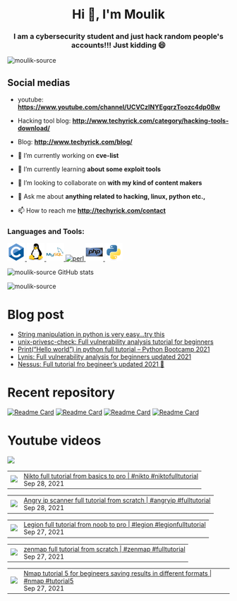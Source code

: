 <h1 align="center">Hi 👋, I'm Moulik</h1>
<h3 align="center">I am a cybersecurity student and just hack random people's accounts!!! Just kidding 😄</h3>

<p align="left"> <img src="https://komarev.com/ghpvc/?username=moulik-source&label=Profile%20views&color=0e75b6&style=flat" alt="moulik-source" /> </p> 

## Social medias
- youtube: **https://www.youtube.com/channel/UCVCzINYEgqrzToozc4dp0Bw**
- Hacking tool blog: **http://www.techyrick.com/category/hacking-tools-download/**
- Blog: **http://www.techyrick.com/blog/**

- 🔭 I’m currently working on **cve-list**

- 🌱 I’m currently learning **about some exploit tools**

- 👯 I’m looking to collaborate on **with my kind of content makers**

- 💬 Ask me about **anything related to hacking, linux, python etc.,**

- 📫 How to reach me **http://techyrick.com/contact**


<h3 align="left">Languages and Tools:</h3>
<p align="left"> <a href="https://www.cprogramming.com/" target="_blank"> <img src="https://raw.githubusercontent.com/devicons/devicon/master/icons/c/c-original.svg" alt="c" width="40" height="40"/> </a> <a href="https://www.linux.org/" target="_blank"> <img src="https://raw.githubusercontent.com/devicons/devicon/master/icons/linux/linux-original.svg" alt="linux" width="40" height="40"/> </a> <a href="https://www.mysql.com/" target="_blank"> <img src="https://raw.githubusercontent.com/devicons/devicon/master/icons/mysql/mysql-original-wordmark.svg" alt="mysql" width="40" height="40"/> </a> <a href="https://www.perl.org/" target="_blank"> <img src="https://api.iconify.design/logos-perl.svg" alt="perl" width="40" height="40"/> </a> <a href="https://www.php.net" target="_blank"> <img src="https://raw.githubusercontent.com/devicons/devicon/master/icons/php/php-original.svg" alt="php" width="40" height="40"/> </a> <a href="https://www.python.org" target="_blank"> <img src="https://raw.githubusercontent.com/devicons/devicon/master/icons/python/python-original.svg" alt="python" width="40" height="40"/> </a> </p>



![moulik-source GitHub stats](https://github-readme-stats.vercel.app/api?username=moulik-source&show_icons=true&theme=vision-friendly-dark)

<p><img align="center" src="https://github-readme-streak-stats.herokuapp.com/?user=moulik-source&theme=vision-friendly-dark" alt="moulik-source" /></p>

# Blog post
<!-- BLOG-POST-LIST:START -->
- [String manipulation in python is very easy…try this](https://techyrick.com/python-string-manipulation/)
- [unix-privesc-check: Full vulnerability analysis tutorial for beginners](https://techyrick.com/unix-privesc-check/)
- [Print(“Hello world”) in python full tutorial – Python Bootcamp 2021](https://techyrick.com/print-hello-world-in-python-full-tutorial-python-bootcamp/)
- [Lynis: Full vulnerability analysis for beginners updated 2021](https://techyrick.com/lynis/)
- [Nessus: Full tutorial fro begineer’s updated 2021 💯](https://techyrick.com/nessus-full-tutorial-fro-begineers-updated-2021-%f0%9f%92%af/)
<!-- BLOG-POST-LIST:END -->

# Recent repository 

[![Readme Card](https://github-readme-stats.vercel.app/api/pin/?username=moulik-source&repo=ddos&theme=outrun)](https://github.com/moulik-source/ddos) 
[![Readme Card](https://github-readme-stats.vercel.app/api/pin/?username=moulik-source&repo=port-scan&theme=outrun)](https://github.com/moulik-source/port-scan)
[![Readme Card](https://github-readme-stats.vercel.app/api/pin/?username=moulik-source&repo=webcheck&theme=outrun)](https://github.com/moulik-source/webcheck)
[![Readme Card](https://github-readme-stats.vercel.app/api/pin/?username=moulik-source&repo=social&theme=outrun)](https://github.com/moulik-source/social)

# Youtube videos

[<img src="https://img.shields.io/badge/-Subscribe-red?style=for-the-badge&logo=youtube&logoColor=white"/>](https://www.youtube.com/channel/UCVCzINYEgqrzToozc4dp0Bw?sub_confirmation=1)

<!-- YOUTUBE:START --><table><tr><td><a href="https://www.youtube.com/watch?v=Ux_uOzrvl6g"><img width="140px" src="https://i.ytimg.com/vi/Ux_uOzrvl6g/mqdefault.jpg"></a></td>
<td><a href="https://www.youtube.com/watch?v=Ux_uOzrvl6g">Nikto full tutorial from basics to pro | #nikto #niktofulltutorial</a><br/>Sep 28, 2021</td></tr></table>
<table><tr><td><a href="https://www.youtube.com/watch?v=PhMy61X6SeI"><img width="140px" src="https://i.ytimg.com/vi/PhMy61X6SeI/mqdefault.jpg"></a></td>
<td><a href="https://www.youtube.com/watch?v=PhMy61X6SeI">Angry ip scanner full tutorial from scratch | #angryip #fulltutorial</a><br/>Sep 28, 2021</td></tr></table>
<table><tr><td><a href="https://www.youtube.com/watch?v=9h4OXrwM8Ec"><img width="140px" src="https://i.ytimg.com/vi/9h4OXrwM8Ec/mqdefault.jpg"></a></td>
<td><a href="https://www.youtube.com/watch?v=9h4OXrwM8Ec">Legion full tutorial from noob to pro | #legion #legionfulltutorial</a><br/>Sep 27, 2021</td></tr></table>
<table><tr><td><a href="https://www.youtube.com/watch?v=QREHCopdzNA"><img width="140px" src="https://i.ytimg.com/vi/QREHCopdzNA/mqdefault.jpg"></a></td>
<td><a href="https://www.youtube.com/watch?v=QREHCopdzNA">zenmap full tutorial from scratch | #zenmap #fulltutorial</a><br/>Sep 27, 2021</td></tr></table>
<table><tr><td><a href="https://www.youtube.com/watch?v=VYsHNdOfSsk"><img width="140px" src="https://i.ytimg.com/vi/VYsHNdOfSsk/mqdefault.jpg"></a></td>
<td><a href="https://www.youtube.com/watch?v=VYsHNdOfSsk">Nmap tutorial 5 for begineers saving results in different formats | #nmap #tutorial5</a><br/>Sep 27, 2021</td></tr></table>
<!-- YOUTUBE:END -->

